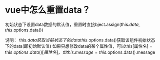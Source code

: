 # vue中怎么重置data？
初始状态下设置data数据的默认值，重置时直接bject.assign(this.$data, this.$options.data())

说明：
this.$data获取当前状态下的data
this.$options.data()获取该组件初始状态下的data(即初始默认值)
如果只想修改data的某个属性值，可以this[属性名] = this.$options.data()[属性名]，如this.message = this.$options.data().message
